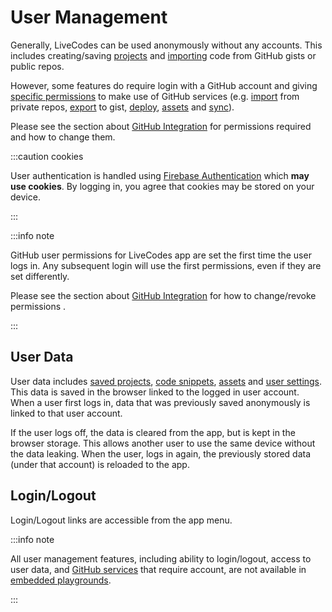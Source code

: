 # User Management

Generally, LiveCodes can be used anonymously without any accounts. This includes creating/saving [projects](./projects.md) and [importing](./import.md) code from GitHub gists or public repos.

However, some features do require login with a GitHub account and giving [specific permissions](https://docs.github.com/en/apps/oauth-apps/building-oauth-apps/scopes-for-oauth-apps#available-scopes) to make use of GitHub services (e.g. [import](./import.md) from private repos, [export](./export.md) to gist, [deploy](./deploy.md), [assets](./assets.md) and [sync](./sync.md)).

Please see the section about [GitHub Integration](./github-integration.md) for permissions required and how to change them.

:::caution cookies

User authentication is handled using [Firebase Authentication](https://firebase.google.com/products/auth) which **may use cookies**. By logging in, you agree that cookies may be stored on your device.

:::

:::info note

GitHub user permissions for LiveCodes app are set the first time the user logs in. Any subsequent login will use the first permissions, even if they are set differently.

Please see the section about [GitHub Integration](./github-integration.md#setting-permissions) for how to change/revoke permissions .

:::

## User Data

User data includes [saved projects](./projects.md), [code snippets](./snippets.md), [assets](./assets.md) and [user settings](./user-settings.md). This data is saved in the browser linked to the logged in user account. When a user first logs in, data that was previously saved anonymously is linked to that user account.

If the user logs off, the data is cleared from the app, but is kept in the browser storage. This allows another user to use the same device without the data leaking. When the user, logs in again, the previously stored data (under that account) is reloaded to the app.

## Login/Logout

Login/Logout links are accessible from the app menu.

:::info note

All user management features, including ability to login/logout, access to user data, and [GitHub services](./github-integration.md) that require account, are not available in [embedded playgrounds](./embeds.md).

:::
